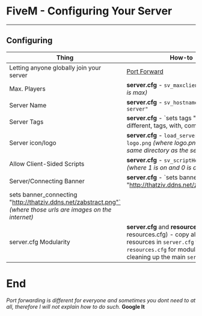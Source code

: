 # FiveM - Configuring Your Server
__________
## Configuring

| Thing | How-to |
| ----- | ------ |
| Letting anyone globally join your server | [Port Forward](http://portforward.com) |
| Max. Players | **server.cfg** - `sv_maxclients <num>` *(32 is max)* |
| Server Name | **server.cfg** - `sv_hostname "My Cool server"` |
| Server Tags | **server.cfg** - `sets tags "seperate, different, tags, with, commas" |
| Server icon/logo | **server.cfg** - `load_server_icon logo.png` *(where logo.png is in the same directory as the server.cfg)* |
| Allow Client-Sided Scripts | **server.cfg** - `sv_scriptHookAllowed 1` *(where 1 is on and 0 is off)* |
| Server/Connecting Banner | **server.cfg** - `sets banner_detail "http://thatziv.ddns.net/zgradient.png"
sets banner_connecting "http://thatziv.ddns.net/zabstract.png"` *(where those urls are images on the internet)* |
| server.cfg Modularity | **server.cfg** and **resources.cfg** (create resources.cfg) - copy all your starting resources in `server.cfg` to your new `resources.cfg` for modularity and cleaning up the main `server.cfg` |

# End

*Port forwarding is different for everyone and sometimes you dont need to at all, therefore I will not explain how to do such.* **Google It**
